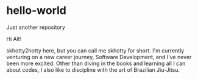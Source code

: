 # hello-world
Just another repository


Hi All!

skhotty2hotty here, but you can call me skhotty for short. I'm currently venturing on a new career journey, Software Development, and I've never been more excited.
Other than diving in the books and learning all I can about codes, I also like to discipline with the art of Brazilian Jiu-Jitsu.
